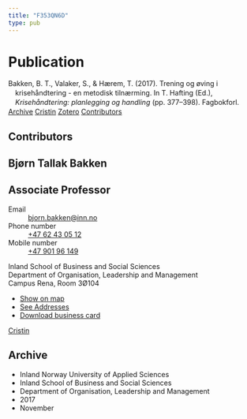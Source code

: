 ```yaml
---
title: "F353QN6D"
type: pub
---
```

<h1>Publication</h1>
<article id="csl-bib-container-F353QN6D" class="csl-bib-container">
  <div class="csl-bib-body" style="line-height: 1.35; padding-left: 1em; text-indent:-1em;">
  <div class="csl-entry">Bakken, B. T., Valaker, S., &amp; H&#xE6;rem, T. (2017). Trening og &#xF8;ving i kriseh&#xE5;ndtering - en metodisk tiln&#xE6;rming. In T. Hafting (Ed.), <i>Kriseh&#xE5;ndtering: planlegging og handling</i> (pp. 377&#x2013;398). Fagbokforl.</div>
</div>
  <div class="csl-bib-buttons">
    <a href="#taxonomy-article-F353QN6D" class="csl-bib-button">Archive</a>
    <a href alt="Cristin URL" class="csl-bib-button">Cristin</a>
    <a href alt="Zotero URL" class="csl-bib-button">Zotero</a>
    <a href="#contributors-article-F353QN6D" class="csl-bib-button">Contributors</a>
  </div>
  <div id="csl-bib-meta-container-F353QN6D"></div>
</article>
<div id="csl-bib-meta-F353QN6D" class="csl-bib-meta">
  <article id="contributors-article-F353QN6D" class="contributors-article">
    <h1>Contributors</h1>
    <div class="personas">
<div class="vrtx-hinn-person-card">
<div class="photo">
<i class="lar la-user-circle missing-person"></i>
</div>
<div class="info">
<hgroup><h1>Bjørn Tallak Bakken</h1>
<h2>Associate Professor</h2>
</hgroup><dl>
<dt>Email</dt>
<dd>
<a href="mailto:bjorn.bakken@inn.no">bjorn.bakken@inn.no</a>
</dd>
<dt>Phone number</dt>
<dd><a href="tel:+4762430512">
+47 62 43 05 12
</a></dd>
<dt>Mobile number</dt>
<dd><a href="tel:+4790196149">
+47 901 96 149
</a></dd>
</dl>
<p>
Inland School of Business and Social Sciences<br>
Department of Organisation, Leadership and Management<br>
Campus Rena,
Room 3Ø104
</p>
<ul class="vrtx-hinn-links">
<li><a href="https://www.google.com/maps?q=61.13620,11.37454">Show on map</a></li>
<li><a href="https://www.inn.no/english/find-an-employee/bjorn-bakken.html#vrtx-hinn-addresses">See Addresses</a></li>
<li><a href="https://www.inn.no/english/find-an-employee/bjorn-bakken.html?vrtx=vcf">Download business card</a></li>
</ul>
</div>
</div>
<a href="https://app.cristin.no/persons/show.jsf?id=449169" alt="Cristin URL" class="personas-cristin">Cristin</a>
</div>
  </article>
  <article id="taxonomy-article-F353QN6D" class="taxonomy-article">
    <h1>Archive</h1>
    <ul>
      <li>Inland Norway University of Applied Sciences</li>
      <li>Inland School of Business and Social Sciences</li>
      <li>Department of Organisation, Leadership and Management</li>
      <li>2017</li>
      <li>November</li>
    </ul>
  </article>
</div>
